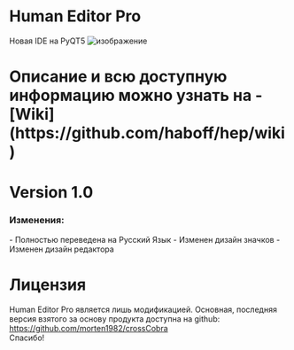 # Human Editor Pro
Новая IDE на PyQT5
![изображение](https://user-images.githubusercontent.com/124815613/219942756-429eea1f-b0dd-4b1f-8c0c-cbda6d6a767e.png)  
<h1>Описание и всю доступную информацию можно узнать на  - [Wiki](https://github.com/haboff/hep/wiki)

# Version 1.0
<h3>Изменения:</h3>  
- Полностью переведена на Русский Язык  
- Изменен дизайн значков  
- Изменен дизайн редактора  

# Лицензия
Human Editor Pro является лишь модификацией. Основная, последняя версия взятого за основу продукта доступна на github: https://github.com/morten1982/crossCobra  
Спасибо!
